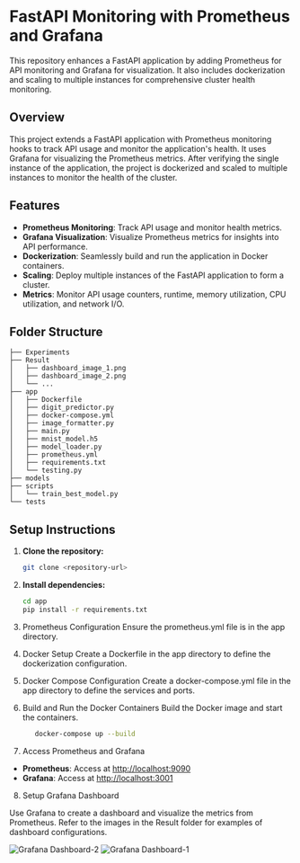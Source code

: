 # FastAPI Monitoring with Prometheus and Grafana

This repository enhances a FastAPI application by adding Prometheus for API monitoring and Grafana for visualization. It also includes dockerization and scaling to multiple instances for comprehensive cluster health monitoring.

## Overview

This project extends a FastAPI application with Prometheus monitoring hooks to track API usage and monitor the application's health. It uses Grafana for visualizing the Prometheus metrics. After verifying the single instance of the application, the project is dockerized and scaled to multiple instances to monitor the health of the cluster.

## Features

- **Prometheus Monitoring**: Track API usage and monitor health metrics.
- **Grafana Visualization**: Visualize Prometheus metrics for insights into API performance.
- **Dockerization**: Seamlessly build and run the application in Docker containers.
- **Scaling**: Deploy multiple instances of the FastAPI application to form a cluster.
- **Metrics**: Monitor API usage counters, runtime, memory utilization, CPU utilization, and network I/O.

## Folder Structure
    ├── Experiments
    ├── Result
    │   ├── dashboard_image_1.png
    │   ├── dashboard_image_2.png
    │   └── ...
    ├── app
    │   ├── Dockerfile
    │   ├── digit_predictor.py
    │   ├── docker-compose.yml
    │   ├── image_formatter.py
    │   ├── main.py
    │   ├── mnist_model.h5
    │   ├── model_loader.py
    │   ├── prometheus.yml
    │   ├── requirements.txt
    │   └── testing.py
    ├── models
    ├── scripts
    │   └── train_best_model.py
    └── tests

## Setup Instructions
1. **Clone the repository:**
   ```bash
   git clone <repository-url>
2. **Install dependencies:**
   ```bash
   cd app
   pip install -r requirements.txt
3. Prometheus Configuration
Ensure the prometheus.yml file is in the app directory.

4. Docker Setup
Create a Dockerfile in the app directory to define the dockerization configuration.

5. Docker Compose Configuration
Create a docker-compose.yml file in the app directory to define the services and ports.

6. Build and Run the Docker Containers
Build the Docker image and start the containers.
   ```bash
      docker-compose up --build
7. Access Prometheus and Grafana

- **Prometheus**: Access at [http://localhost:9090](http://localhost:9090)
- **Grafana**: Access at [http://localhost:3001](http://localhost:3001)

8. Setup Grafana Dashboard

Use Grafana to create a dashboard and visualize the metrics from Prometheus. Refer to the images in the Result folder for examples of dashboard configurations.


![Grafana Dashboard-2](https://github.com/Sanky18/CS5830-Big-Data-Laboratory-Assignment-7/assets/119156783/c4c21ce1-ca67-49f1-bbe6-8cc7c9e20044)
![Grafana Dashboard-1](https://github.com/Sanky18/CS5830-Big-Data-Laboratory-Assignment-7/assets/119156783/a8ee05a7-bc9e-4c98-800f-182141a511d4)
